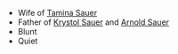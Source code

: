 - Wife of [Tamina Sauer](Tamina%20Carleigh%20Sauer.md)
- Father of [Krystol Sauer](Krystol%20Sauer.md) and [Arnold Sauer](Arnold%20Sauer.md)
- Blunt
- Quiet
